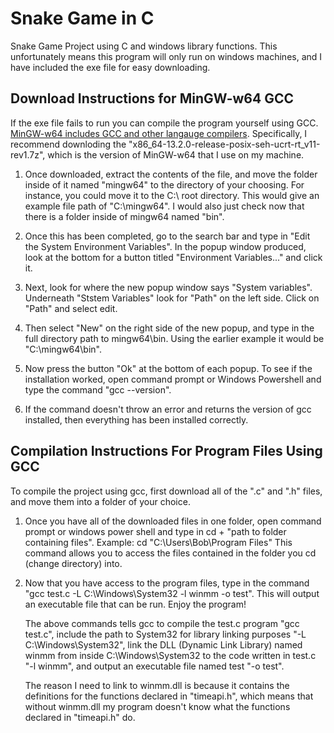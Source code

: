 # Snake Game in C
Snake Game Project using C and windows library functions. This unfortunately means this program will only run on windows machines, and I have included the exe file for easy downloading.

## Download Instructions for MinGW-w64 GCC
If the exe file fails to run you can compile the program yourself using GCC. [MinGW-w64 includes GCC and other langauge compilers](https://github.com/niXman/mingw-builds-binaries/releases/tag/13.2.0-rt_v11-rev1).
Specifically, I recommend downloding the "x86_64-13.2.0-release-posix-seh-ucrt-rt_v11-rev1.7z", which is the version of MinGW-w64 that I use on my machine.

  1. Once downloaded, extract the contents of the file, and move the folder inside of it named "mingw64" to the directory of your choosing. For instance, you could move it to the C:\ root directory.
     This would give an example file path of "C:\mingw64". I would also just check now that there is a folder inside of mingw64 named "bin".

  2. Once this has been completed, go to the search bar and type in "Edit the System Environment Variables". In the popup window produced, look at the bottom for a button titled
     "Environment Variables..." and click it.

  3. Next, look for where the new popup window says "System variables". Underneath "Ststem Variables" look for "Path" on the left side. Click on "Path" and select edit.

  4. Then select "New" on the right side of the new popup, and type in the full directory path to mingw64\bin. Using the earlier example it would be "C:\mingw64\bin".

  5. Now press the button "Ok" at the bottom of each popup. To see if the installation worked, open command prompt or Windows Powershell and type the command "gcc --version".

  6. If the command doesn't throw an error and returns the version of gcc installed, then everything has been installed correctly.

## Compilation Instructions For Program Files Using GCC
To compile the project using gcc, first download all of the ".c" and ".h" files, and move them into a folder of your choice.

  1. Once you have all of the downloaded files in one folder, open command prompt or windows power shell and type in cd + "path to folder containing files". Example: cd "C:\Users\Bob\Program Files"
     This command allows you to access the files contained in the folder you cd (change directory) into.

  2. Now that you have access to the program files, type in the command "gcc test.c -L C:\Windows\System32 -l winmm -o test". This will output an executable file that can be run. Enjoy the program!
     
     The above commands tells gcc to compile the test.c program "gcc test.c", include the path to System32 for library linking purposes "-L C:\Windows\System32", link the DLL (Dynamic Link Library)
     named winmm from inside C:\Windows\System32 to the code written in test.c "-l winmm", and output an executable file named test "-o test".

     The reason I need to link to winmm.dll is because it contains the definitions for the functions declared in "timeapi.h", which means that without winmm.dll my program doesn't know what the
     functions declared in "timeapi.h" do. 

